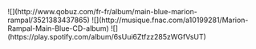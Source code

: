 <div class="big">
![](http://www.qobuz.com/fr-fr/album/main-blue-marion-rampal/3521383437865)
![](http://musique.fnac.com/a10199281/Marion-Rampal-Main-Blue-CD-album)
![](https://play.spotify.com/album/6sUui6Ztfzz285zWGfVsUT)
</div>

